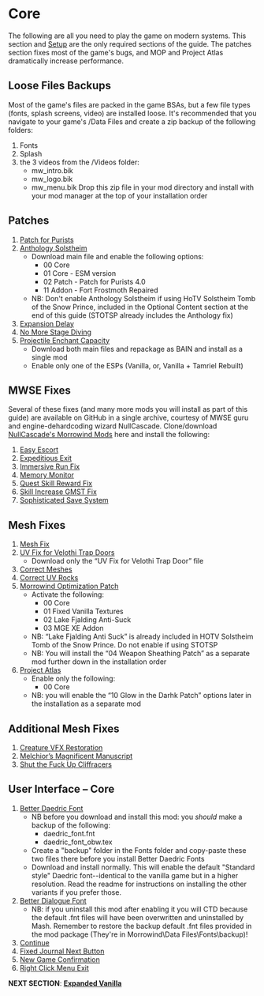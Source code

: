 # Core
The following are all you need to play the game on modern systems. This section and [Setup](https://github.com/doublemoulinet/Morrowind-Modular-Mod-Guide/blob/master/SETUP.md) are the only required sections of the guide. The patches section fixes most of the game's bugs, and MOP and Project Atlas dramatically increase performance.

## Loose Files Backups
Most of the game's files are packed in the game BSAs, but a few file types (fonts, splash screens, video) are installed loose. It's recommended that you navigate to your game's /Data Files and create a zip backup of the following folders:
1. Fonts
1. Splash
1. the 3 videos from the /Videos folder:
	- mw_intro.bik
	- mw_logo.bik
	- mw_menu.bik
Drop this zip file in your mod directory and install with your mod manager at the top of your installation order

## Patches
1. [Patch for Purists](https://www.nexusmods.com/morrowind/mods/45096?tab=files)
1. [Anthology Solstheim](https://www.nexusmods.com/morrowind/mods/43436?tab=files)
	- Download main file and enable the following options:
		- 00 Core
		- 01 Core - ESM version
		- 02 Patch - Patch for Purists 4.0
		- 11 Addon - Fort Frostmoth Repaired
	- NB: Don't enable Anthology Solstheim if using HoTV Solstheim Tomb of the Snow Prince, included in the Optional Content section at the end of this guide (STOTSP already includes the Anthology fix)
1. [Expansion Delay](https://www.nexusmods.com/morrowind/mods/47588?tab=files)
1. [No More Stage Diving](https://www.nexusmods.com/morrowind/mods/47738?tab=files)
1. [Projectile Enchant Capacity](https://www.nexusmods.com/morrowind/mods/46685?tab=files)
	- Download both main files and repackage as BAIN and install as a single mod
	- Enable only one of the ESPs (Vanilla, or, Vanilla + Tamriel Rebuilt)

## MWSE Fixes
Several of these fixes (and many more mods you will install as part of this guide) are available on GitHub in a single archive, courtesy of MWSE guru and engine-dehardcoding wizard NullCascade. Clone/download [NullCascade's Morrowind Mods](https://github.com/NullCascade/morrowind-mods) here and install the following:
1. [Easy Escort](https://github.com/NullCascade/morrowind-mods)
1. [Expeditious Exit](https://github.com/NullCascade/morrowind-mods)
1. [Immersive Run Fix](https://www.nexusmods.com/morrowind/mods/45947?tab=files)
1. [Memory Monitor](https://github.com/NullCascade/morrowind-mods)
1. [Quest Skill Reward Fix](https://www.nexusmods.com/morrowind/mods/48269?tab=files)
1. [Skill Increase GMST Fix](https://www.nexusmods.com/morrowind/mods/48029?tab=files)
1. [Sophisticated Save System](https://github.com/NullCascade/morrowind-mods)

## Mesh Fixes
1. [Mesh Fix](https://www.nexusmods.com/morrowind/mods/42134?tab=files)
1. [UV Fix for Velothi Trap Doors](https://www.nexusmods.com/morrowind/mods/43528?tab=files)
	- Download only the “UV Fix for Velothi Trap Door” file
1. [Correct Meshes](https://www.nexusmods.com/morrowind/mods/39348?tab=files)
1. [Correct UV Rocks](https://www.nexusmods.com/morrowind/mods/46104?tab=files)
1. [Morrowind Optimization Patch](https://www.nexusmods.com/morrowind/mods/45384?tab=files)
	- Activate the following:
		- 00 Core
		- 01 Fixed Vanilla Textures
		- 02 Lake Fjalding Anti-Suck
		- 03 MGE XE Addon
	- NB: “Lake Fjalding Anti Suck” is already included in HOTV Solstheim Tomb of the Snow Prince. Do not enable if using STOTSP
	- NB: You will install the “04 Weapon Sheathing Patch” as a separate mod further down in the installation order
1. [Project Atlas](https://www.nexusmods.com/morrowind/mods/45399?tab=files)
	- Enable only the following:
		- 00 Core
	- NB: you will enable the “10 Glow in the Darhk Patch” options later in the installation as a separate mod

## Additional Mesh Fixes
1. [Creature VFX Restoration](https://www.nexusmods.com/morrowind/mods/46194?tab=files)	
1. [Melchior’s Magnificent Manuscript](https://www.nexusmods.com/morrowind/mods/45626?tab=files)
1. [Shut the Fuck Up Cliffracers](https://www.nexusmods.com/morrowind/mods/46588?tab=files)

## User Interface – Core
1. [Better Daedric Font](https://www.nexusmods.com/morrowind/mods/44540?tab=files)
	- NB before you download and install this mod: you _should_ make a backup of the following:
		- daedric_font.fnt
		- daedric_font_obw.tex
	- Create a "backup" folder in the Fonts folder and  copy-paste these two files there before you install Better Daedric Fonts
	- Download and install normally. This will enable the default "Standard style" Daedric font--identical to the vanilla game but in a higher resolution. Read the readme for instructions on installing the other variants if you prefer those.
1. [Better Dialogue Font](https://www.nexusmods.com/morrowind/mods/36873?tab=files)
	- NB: if you uninstall this mod after enabling it you will CTD because the default .fnt files will have been overwritten and uninstalled by Mash. Remember to restore the backup default .fnt files provided in the mod package (They're in Morrowind\Data Files\Fonts\backup)!
1. [Continue](https://www.nexusmods.com/morrowind/mods/45952?tab=files)
1. [Fixed Journal Next Button](https://www.nexusmods.com/morrowind/mods/48097?tab=files)
1. [New Game Confirmation](https://www.nexusmods.com/morrowind/mods/45952?tab=files)
1. [Right Click Menu Exit](https://www.nexusmods.com/morrowind/mods/48458?tab=files)


**NEXT SECTION**:
[**Expanded Vanilla**](https://github.com/doublemoulinet/Morrowind-Modular-Mod-Guide/blob/master/EXPANDEDVANILLA.md)